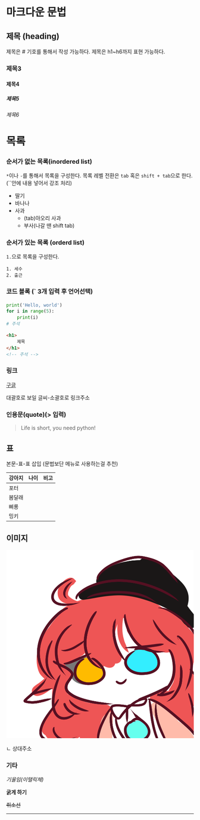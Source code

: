 # 마크다운 문법

## 제목 (heading)

제목은 # 기호를 통해서 작성 가능하다. 제목은 h1~h6까지 표현 가능하다.

### 제목3

#### 제목4

##### 제목5

###### 제목6

# 목록

### 순서가 없는 목록(inordered list)

`*`이나 `-`를 통해서 목록을 구성한다. 목록 레벨 전환은 `tab` 혹은 `shift + tab`으로 한다. (``안에 내용 넣어서 강조 처리)

* 딸기
* 바나나
* 사과
  * (tab)아오리 사과
  * 부사(나갈 땐 shift tab)

### 순서가 있는 목록 (orderd list)

`1.`으로 목록을 구성한다.

 	1. 세수
 	2. 출근

### 코드 블록 (` 3개 입력 후 언어선택)

```python
print('Hello, world')
for i in range(5):
    print(i)
# 주석
```

```html
<h1>
    제목
</h1>
<!-- 주석 -->
```

### 링크

[구글](https://google.com)

대괄호로 보일 글씨-소괄호로 링크주소

### 인용문(quote)(> 입력)

> Life is short, you need python!



## 표

본문-표-표 삽입 (문법보단 메뉴로 사용하는걸 추천)

| 강아지 | 나이 | 비고 |
| ------ | ---- | ---- |
| 포터   |      |      |
| 봄달래 |      |      |
| 삐롱   |      |      |
| 밍키   |      |      |

## 이미지

![93668919_p3](markdown.assets/93668919_p3.png)

ㄴ 상대주소

### 기타

*기울임(이탤릭체)*

**굵게 하기**

~~취소선~~

---

